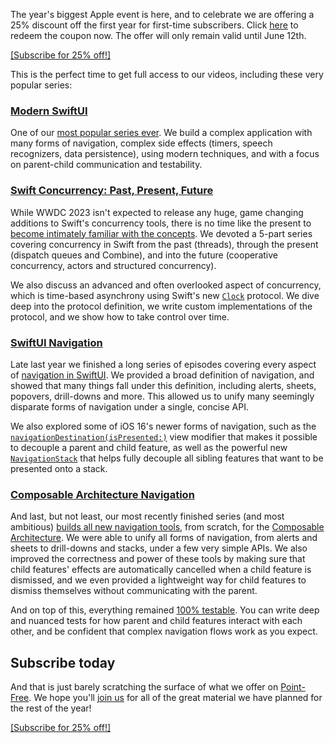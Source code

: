 The year's biggest Apple event is here, and to celebrate we are offering a 25% discount off the 
first year for first-time subscribers. Click [here](/discounts/wwdc-2023) to redeem the coupon now. 
The offer will only remain valid until June 12th.

[[Subscribe for 25% off!]](/discounts/wwdc-2023)

This is the perfect time to get full access to our videos, including these very popular series:

### [**Modern SwiftUI**][modern-swiftui]

One of our [most popular series ever][modern-swiftui]. We build a complex application with many 
forms of navigation, complex side effects (timers, speech recognizers, data persistence), using 
modern techniques, and with a focus on parent-child communication and testability.

[modern-swiftui]: /collections/swiftui/modern-swiftui 

### [**Swift Concurrency: Past, Present, Future**][concurrency]

While WWDC 2023 isn't expected to release any huge, game changing additions to Swift's concurrency 
tools, there is no time like the present to [become intimately familiar with the 
concepts][concurrency]. We devoted a 5-part series covering concurrency in Swift from the past 
(threads), through the present (dispatch queues and Combine), and into the future (cooperative 
concurrency, actors and structured concurrency). 

We also discuss an advanced and often overlooked aspect of concurrency, which is time-based
asynchrony using Swift's new [`Clock`][clock-docs] protocol. We dive deep into the protocol 
definition, we write custom implementations of the protocol, and we show how to take control over
time.

[concurrency]: /collections/concurrency
[clock-docs]: https://developer.apple.com/documentation/swift/clock 
 
### [**SwiftUI Navigation**][swiftui-nav]

Late last year we finished a long series of episodes covering every aspect of [navigation in 
SwiftUI][swiftui-nav]. We provided a broad definition of navigation, and showed that many things 
fall under this definition, including alerts, sheets, popovers, drill-downs and more. This allowed 
us to unify many seemingly disparate forms of navigation under a single, concise API.

We also explored some of iOS 16's newer forms of navigation, such as the 
[`navigationDestination(isPresented:)`][nav-dest-docs] view modifier that makes it possible to 
decouple a parent and child feature, as well as the powerful new 
[`NavigationStack`][nav-stack-docs] that helps fully decouple all sibling features that want to be
presented onto a stack.

[swiftui-nav]: /collections/swiftui/navigation
[nav-dest-docs]: https://developer.apple.com/documentation/swiftui/view/navigationdestination(ispresented:destination:)
[nav-stack-docs]: https://developer.apple.com/documentation/swiftui/navigationstack/

### [**Composable Architecture Navigation**][tca-nav]

And last, but not least, our most recently finished series (and most ambitious) [builds all new
navigation tools][tca-nav], from scratch, for the [Composable Architecture][tca-gh]. We were able
to unify all forms of navigation, from alerts and sheets to drill-downs and stacks, under a few
very simple APIs. We also improved the correctness and power of these tools by making sure that
child features' effects are automatically cancelled when a child feature is dismissed, and we
even provided a lightweight way for child features to dismiss themselves without communicating 
with the parent.

And on top of this, everything remained [100% testable][tca-nav-testing]. You can write deep and 
nuanced tests for how parent and child features interact with each other, and be confident that 
complex navigation flows work as you expect.  

[tca-nav-testing]: /episodes/ep237-composable-stacks-testing
[tca-nav]: /collections/composable-architecture/navigation
[tca-gh]: http://github.com/pointfreeco/swift-composable-architecture   

## Subscribe today

And that is just barely scratching the surface of what we offer on [Point-Free](/). We hope you'll 
[join us](/discounts/wwdc-2023) for all of the great material we have planned for the rest of the 
year!

[[Subscribe for 25% off!]](/discounts/wwdc-2023)
